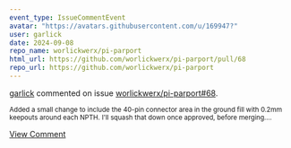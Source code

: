 ```yaml
---
event_type: IssueCommentEvent
avatar: "https://avatars.githubusercontent.com/u/169947?"
user: garlick
date: 2024-09-08
repo_name: worlickwerx/pi-parport
html_url: https://github.com/worlickwerx/pi-parport/pull/68
repo_url: https://github.com/worlickwerx/pi-parport
---
```


<a href='https://github.com/garlick' target='_blank'>garlick</a> commented on issue <a href='https://github.com/worlickwerx/pi-parport/pull/68' target='_blank'>worlickwerx/pi-parport#68</a>.

<small>Added a small change to include the 40-pin connector area in the ground fill with 0.2mm keepouts around each NPTH.  I'll squash that down once approved, before merging....</small>

<a href='https://github.com/worlickwerx/pi-parport/pull/68' target='_blank'>View Comment</a>